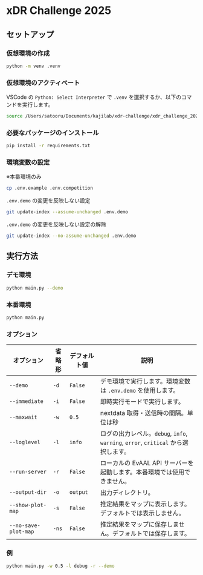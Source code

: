 # xDR Challenge 2025

## セットアップ
### 仮想環境の作成
```bash
python -m venv .venv
```

### 仮想環境のアクティベート
VSCode の `Python: Select Interpreter` で `.venv` を選択するか、以下のコマンドを実行します。

```bash
source /Users/satooru/Documents/kajilab/xdr-challenge/xdr_challenge_2025/.venv/bin/activate
```

### 必要なパッケージのインストール
```bash
pip install -r requirements.txt
```

### 環境変数の設定
※本番環境のみ

```bash
cp .env.example .env.competition
```

`.env.demo` の変更を反映しない設定
```bash
git update-index --assume-unchanged .env.demo
```

`.env.demo` の変更を反映しない設定の解除
```bash
git update-index --no-assume-unchanged .env.demo
```

## 実行方法
### デモ環境
```bash
python main.py --demo
```

### 本番環境
```bash
python main.py
```

### オプション
| オプション           | 省略形 | デフォルト値 | 説明                                                                               |
| -------------------- | ------ | ------------ | ---------------------------------------------------------------------------------- |
| `--demo`             | `-d`   | `False`      | デモ環境で実行します。環境変数は `.env.demo` を使用します。                        |
| `--immediate`        | `-i`   | `False`      | 即時実行モードで実行します。                                                       |
| `--maxwait`          | `-w`   | `0.5`        | nextdata 取得・送信時の間隔。単位は秒                                              |
| `--loglevel`         | `-l`   | `info`       | ログの出力レベル。`debug`, `info`, `warning`, `error`, `critical` から選択します。 |
| `--run-server`       | `-r`   | `False`      | ローカルの EvAAL API サーバーを起動します。本番環境では使用できません。            |
| `--output-dir`       | `-o`   | `output`     | 出力ディレクトリ。                                                                 |
| `--show-plot-map`    | `-s`   | `False`      | 推定結果をマップに表示します。デフォルトでは表示しません。                         |
| `--no-save-plot-map` | `-ns`  | `False`      | 推定結果をマップに保存しません。デフォルトでは保存します。                         |

### 例
```bash
python main.py -w 0.5 -l debug -r --demo
```
